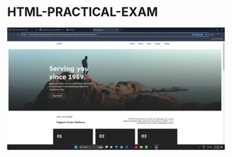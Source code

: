 # HTML-PRACTICAL-EXAM

<a href="[result.png](https://github.com/Dhiraj-1418/HTML-PRACTICAL-EXAM/tree/main/Html%20practical%20exam)"><img src="result.png"></a>
